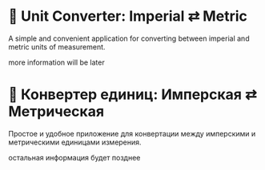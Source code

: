 # 📏 Unit Converter: Imperial ⇄ Metric

A simple and convenient application for converting between imperial and metric units of measurement.

more information will be later

# 📏 Конвертер единиц: Имперская ⇄ Метрическая

Простое и удобное приложение для конвертации между имперскими и метрическими единицами измерения.

остальная информация будет позднее
